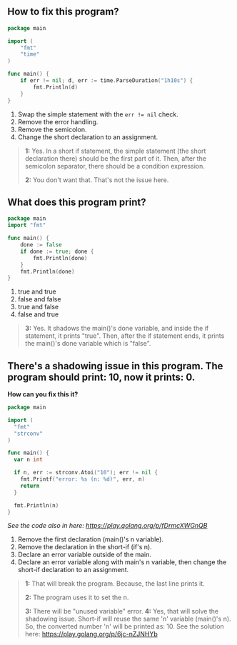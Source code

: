 ## How to fix this program?
```go
package main

import (
	"fmt"
	"time"
)

func main() {
	if err != nil; d, err := time.ParseDuration("1h10s") {
		fmt.Println(d)
	}
}
```
1. Swap the simple statement with the `err != nil` check.
2. Remove the error handling.
3. Remove the semicolon.
4. Change the short declaration to an assignment.

> **1:** Yes. In a short if statement, the simple statement (the short declaration there) should be the first part of it. Then, after the semicolon separator, there should be a condition expression.
> 
> **2:** You don't want that. That's not the issue here.


## What does this program print?
```go
package main
import "fmt"

func main() {
	done := false
	if done := true; done {
		fmt.Println(done)
	}
	fmt.Println(done)
}
```
1. true and true
2. false and false
3. true and false
4. false and true

> **3:** Yes. It shadows the main()'s done variable, and inside the if statement, it prints "true". Then, after the if statement ends, it prints the main()'s done variable which is "false".


## There's a shadowing issue in this program. The program should print: 10, now it prints: 0.

**How can you fix this it?**

```go
package main

import (
  "fmt"
  "strconv"
)

func main() {
  var n int

  if n, err := strconv.Atoi("10"); err != nil {
    fmt.Printf("error: %s (n: %d)", err, n)
    return
  }

  fmt.Println(n)
}
```

_See the code also in here: https://play.golang.org/p/fDrmcXWGnQB_

1. Remove the first declaration (main()'s n variable).
2. Remove the declaration in the short-if (if's n).
3. Declare an error variable outside of the main.
4. Declare an error variable along with main's n variable, then change the short-if declaration to an assignment.

> **1:** That will break the program. Because, the last line prints it.
> 
> **2:** The program uses it to set the n.
> 
> **3:** There will be "unused variable" error.
> **4:** Yes, that will solve the shadowing issue. Short-if will reuse the same 'n' variable (main()'s n). So, the converted number 'n' will be printed as: 10. See the solution here: https://play.golang.org/p/6jc-nZJNHYb

